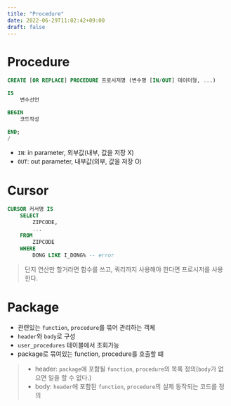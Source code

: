 ```yaml
---
title: "Procedure"
date: 2022-06-29T11:02:42+09:00
draft: false
---
```


# Procedure

```SQL
CREATE [OR REPLACE] PROCEDURE 프로시저명 (변수명 [IN/OUT] 데이터형, ...)

IS
    변수선언

BEGIN
    코드작성

END;
/
```

- `IN`: in parameter, 외부값(내부, 값을 저장 X)
- `OUT`: out parameter, 내부값(외부, 값을 저장 O)


# Cursor

```SQL
CURSOR 커서명 IS
    SELECT
        ZIPCODE,
        ...
    FROM
        ZIPCODE
    WHERE
        DONG LIKE I_DONG% -- error
```

> 단지 연산만 할거라면 함수를 쓰고, 쿼리까지 사용해야 한다면 프로시저를 사용한다.


# Package

- 관련있는 `function`, `procedure`를 묶어 관리하는 객체
- `header`와 `body`로 구성
- `user_procedures` 테이블에서 조회가능
- package로 묶여있는 function, procedure를 호출할 떄 

> - header: `package`에 포함될 `function`, `procedure`의 목록 정의(`body`가 없으면 일을 할 수 없다.)
> - body: `header`에 포함된 `function`, `procedure`의 실제 동작되는 코드를 정의
